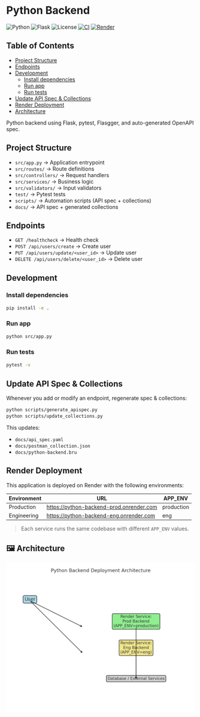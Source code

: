 # Python Backend

![Python](https://img.shields.io/badge/python-3.10+-blue.svg)
![Flask](https://img.shields.io/badge/flask-2.x-green.svg)
![License](https://img.shields.io/badge/license-MIT-yellow.svg)
[![CI](https://github.com/your-username/your-repo/actions/workflows/CI.yml/badge.svg)](https://github.com/your-username/your-repo/actions)
[![Render](https://img.shields.io/badge/deploy-Render-blueviolet)](https://render.com)

## Table of Contents

- [Project Structure](-#project-structure)
- [Endpoints](-#endpoints)
- [Development](-#development)
  - [Install dependencies](-#install-dependencies)
  - [Run app](-#run-app)
  - [Run tests](-#run-tests)
- [Update API Spec & Collections](-#update-api-spec-&-collections)
- [Render Deployment](-#render-deployment)
- [Architecture](-#architecture)

Python backend using Flask, pytest, Flasgger, and auto-generated OpenAPI spec.

## Project Structure

- `src/app.py` → Application entrypoint
- `src/routes/` → Route definitions
- `src/controllers/` → Request handlers
- `src/services/` → Business logic
- `src/validators/` → Input validators
- `test/` → Pytest tests
- `scripts/` → Automation scripts (API spec + collections)
- `docs/` → API spec + generated collections

## Endpoints

- `GET /healthcheck` → Health check
- `POST /api/users/create` → Create user
- `PUT /api/users/update/<user_id>` → Update user
- `DELETE /api/users/delete/<user_id>` → Delete user

## Development

### Install dependencies

```bash
pip install -e .
```

### Run app

```bash
python src/app.py
```

### Run tests

```bash
pytest -v
```

## Update API Spec & Collections

Whenever you add or modify an endpoint, regenerate spec & collections:

```bash
python scripts/generate_apispec.py
python scripts/update_collections.py
```

This updates:

- `docs/api_spec.yaml`
- `docs/postman_collection.json`
- `docs/python-backend.bru`

## Render Deployment

This application is deployed on Render with the following environments:

| Environment | URL                                        | APP_ENV    |
| ----------- | ------------------------------------------ | ---------- |
| Production  | <https://python-backend-prod.onrender.com> | production |
| Engineering | <https://python-backend-eng.onrender.com>  | eng        |

> Each service runs the same codebase with different `APP_ENV` values.

## 🖼 Architecture

![Architecture Diagram](./architecture.png)
